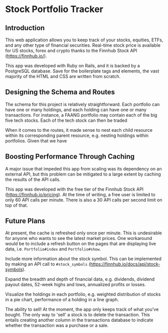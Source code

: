 # Stock Portfolio Tracker

## Introduction
This web application allows you to keep track of your stocks, equities, ETFs, and any other type of financial securities. Real-time stock price is available for US stocks, forex and crypto thanks to the Finnhub Stock API (https://finnhub.io/).

This app was developed with Ruby on Rails, and it is backed by a PostgreSQL database. Save for the boilerplate tags and elements, the vast majority of the HTML and CSS are written from scratch.

## Designing the Schema and Routes

The schema for this project is relatively straightforward. Each portfolio can have one or many holdings, and each holding can have one or many transactions. For instance, a FAANG portfolio may contain each of the big five tech stocks. Each of the tech stock can then be traded

When it comes to the routes, it made sense to nest each child resource within its corresponding parent resource, e.g. nesting holdings within portfolios. Given that we have 

## Boosting Performance Through Caching
A major issue that impeded this app from scaling was its dependency on an external API, but this problem can be mitigated to a large extent by caching the results of the API calls.

This app was developed with the free tier of the Finnhub Stock API (https://finnhub.io/pricing). At the time of writing, a free user is limited to only 60 API calls per minute. There is also a 30 API calls per second limit on top of that.

## Future Plans
At present, the cache is refreshed only once per minute. This is undesirable for anyone who wants to see the latest market prices. One workaround would be to include a refresh button on the pages that are displaying live data, i.e. `Portfolio#index` and `Portfolio#show`.

Include more information about the stock symbol. This can be implemented by making an API call to `#stock_symbols` (https://finnhub.io/docs/api/stock-symbols).

Expand the breadth and depth of financial data, e.g. dividends, dividend payout dates, 52-week highs and lows, annualized profits or losses.

Visualize the holdings in each portfolio, e.g.  weighted distribution of stocks in a pie chart, performance of a holding in a line graph.

The ability to sell! At the moment, the app only keeps track of what you've bought. The only way to 'sell' a stock is to delete the transaction. This entails creating another column in the transactions database to indicate whether the transaction was a purchase or a sale.